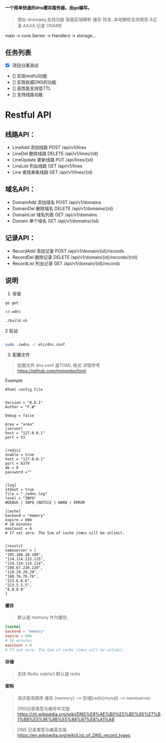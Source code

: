 #### 一个简单快速的dns缓存服务器，由go编写。
> 类似 dnsmasq,支持功能 智能区域解析 缓存 转发 ,本地解析支持类型 A记录 AAAA 记录 CNAME

main -> core.Server -> Handlers -> storage...

## 任务列表
- [x] 项目分离测试
- [] 实现restful功能
- [] 实现权威DNS的功能
- [] 高性能支持低TTL
- [] 支持线路功能

# Restful API

## 线路API：
- LineAdd		添加线路		POST /api/v1/lines
- LineDel		删除线路		DELETE /api/v1/lines/{id}
- LineUpdate	更新线路		PUT /api/lines/{id}
- LineList	列出线路		GET /api/v1/lines
- Line		查找单条线路	GET /api/v1/lines/{id}

## 域名API：
- DomainAdd	添加域名  POST /api/v1/domains
- DomainDel	删除域名  DELETE /api/v1/domains/{id}
- DomainList	域名列表  GET /api/v1/domains
- Domain		单个域名  GET /api/v1/domains/{id}

## 记录API：
- RecordAdd	添加记录 POST /api/v1/domain/{id}/records
- RecordDel	删除记录 DELETE /api/v1/domain/{id}/records/{rid}
- RecordList	列出记录 GET /api/v1/domain/{id}/records

## 说明 
1. 安装
```bash
go get 

cd wdns

./build.sh
```

2 启动

```bash

sudo ./wdns -c etc/dns.conf

```

3. 配置文件

> 配置文件 dns.conf 是TOML 格式
详情参考  https://github.com/mojombo/toml

Example
```
#Toml config file


Version = "0.0.1"
Author = "F.W"

Debug = false

Area = "area"
[server]
host = "127.0.0.1"
port = 53


[redis]
enable = true
host = "127.0.0.1"
port = 6379
db = 0
password =""


[log]
stdout = true
file = "./wdns.log"
level = "INFO"
#DEBUG | INFO |NOTICE | WARN | ERROR

[cache]
backend = "memory"
expire = 600
# 10 minutes
maxCount = 0
# If set zero. The Sum of cache itmes will be unlimit.


[resolv]
nameserver = [
"192.168.20.100",
"114.114.115.115",
"114.114.114.114",
"208.67.220.220",
"119.29.29.29",
"180.76.76.76",
"223.6.6.6",
"223.5.5.5",
"8.8.8.8"
]
```

#### 缓存

> 默认是 memory 作为缓存,

```toml
[cache]
backend = "memory"
expire = 600
# 10 minutes
maxCount = 0
# If set zero. The Sum of cache itmes will be unlimit.


```

####  存储  
> 支持  Redis sqlete3 默认是 redis

#### 架构

> 请求查询顺序 缓存 [memory] --> 存储[redis|mysql] --> nameserver  


> DNS记录类型与编号中文版   https://zh.wikipedia.org/wiki/DNS%E8%AE%B0%E5%BD%95%E7%B1%BB%E5%9E%8B%E5%88%97%E8%A1%A8

> DNS 记录类型与编英文版 https://en.wikipedia.org/wiki/List_of_DNS_record_types